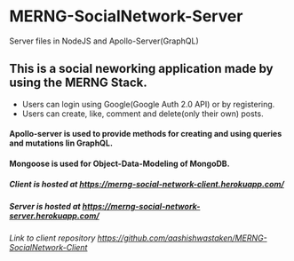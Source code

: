 # MERNG-SocialNetwork-Server
Server files in NodeJS and Apollo-Server(GraphQL)

## This is a social neworking application made by using the MERNG Stack.
 - Users can login using Google(Google Auth 2.0 API) or by registering.
 - Users can create, like, comment and delete(only their own) posts.
 #### Apollo-server is used to provide methods for creating and using queries and mutations Iin GraphQL.
 #### Mongoose is used for Object-Data-Modeling of MongoDB.
 
 ##### Client is hosted at https://merng-social-network-client.herokuapp.com/
 ##### Server is hosted at https://merng-social-network-server.herokuapp.com/
 ###### Link to client repository https://github.com/aashishwastaken/MERNG-SocialNetwork-Client
